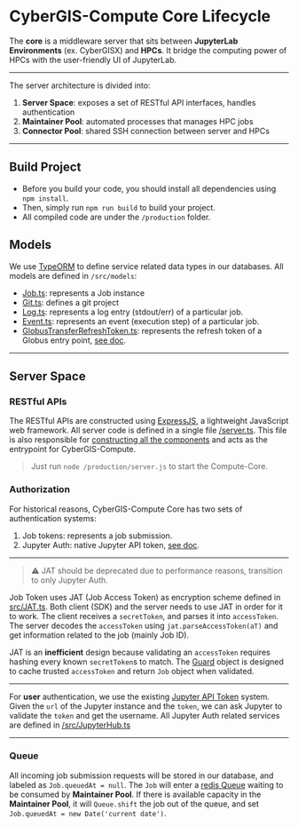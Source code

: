 # CyberGIS-Compute Core Lifecycle
The **core** is a middleware server that sits between **JupyterLab Environments** (ex. CyberGISX) and **HPCs**. It bridge the computing power of HPCs with the user-friendly UI of JupyterLab.

***

The server architecture is divided into:
1. **Server Space**: exposes a set of RESTful API interfaces, handles authentication
2. **Maintainer Pool**: automated processes that manages HPC jobs
3. **Connector Pool**: shared SSH connection between server and HPCs

***

## Build Project
- Before you build your code, you should install all dependencies using `npm install`. 
- Then, simply run `npm run build` to build your project. 
- All compiled code are under the `/production` folder.

## Models
We use [TypeORM](https://typeorm.io) to define service related data types in our databases. All models are defined in `/src/models`:
- [Job.ts](https://github.com/cybergis/cybergis-compute-core/blob/v2/src/models/Job.ts): represents a Job instance
- [Git.ts](https://github.com/cybergis/cybergis-compute-core/blob/v2/src/models/Git.ts): defines a git project
- [Log.ts](https://github.com/cybergis/cybergis-compute-core/blob/v2/src/models/Log.ts): represents a log entry (stdout/err) of a particular job.
- [Event.ts](https://github.com/cybergis/cybergis-compute-core/blob/v2/src/models/Event.ts): represents an event (execution step) of a particular job.
- [GlobusTransferRefreshToken.ts](https://github.com/cybergis/cybergis-compute-core/blob/v2/src/models/GlobusTransferRefreshToken.ts): represents the refresh token of a Globus entry point, [see doc](https://globus-sdk-python.readthedocs.io/en/stable/authorization.html).

***

## Server Space

### RESTful APIs
The RESTful APIs are constructed using [ExpressJS](http://expressjs.com), a lightweight JavaScript web framework. All server code is defined in a single file [/server.ts](https://github.com/cybergis/cybergis-compute-core/blob/v2/server.ts). This file is also responsible for [constructing all the components](https://github.com/cybergis/cybergis-compute-core/blob/7048cebf3aa6b80e6667572ec10b704a102ff790/server.ts#L39) and acts as the entrypoint for CyberGIS-Compute. 
> Just run `node /production/server.js` to start the Compute-Core.

### Authorization
For historical reasons, CyberGIS-Compute Core has two sets of authentication systems:
1. Job tokens: represents a job submission.
2. Jupyter Auth: native Jupyter API token, [see doc](https://jupyterhub.readthedocs.io/en/stable/reference/rest.html).

***

> ⚠️ JAT should be deprecated due to performance reasons, transition to only Jupyter Auth.

Job Token uses JAT (Job Access Token) as encryption scheme defined in [src/JAT.ts](https://github.com/cybergis/cybergis-compute-core/blob/v2/src/JAT.ts). Both client (SDK) and the server needs to use JAT in order for it to work. The client receives a `secretToken`, and parses it into `accessToken`. The server decodes the `accessToken` using `jat.parseAccessToken(aT)` and get information related to the job (mainly Job ID).

JAT is an **inefficient** design because validating an `accessToken` requires hashing every known `secretToken`s to match. The [Guard](https://github.com/cybergis/cybergis-compute-core/blob/v2/src/Guard.ts) object is designed to cache trusted `accessToken` and return `Job` object when validated.

***

For **user** authentication, we use the existing [Jupyter API Token](https://jupyterhub.readthedocs.io/en/stable/reference/rest.html) system. Given the `url` of the Jupyter instance and the `token`, we can ask Jupyter to validate the `token` and get the username. All Jupyter Auth related services are defined in [/src/JupyterHub.ts](https://github.com/cybergis/cybergis-compute-core/blob/v2/src/JupyterHub.ts)

***

### Queue
All incoming job submission requests will be stored in our database, and labeled as `Job.queuedAt = null`. The `Job` will enter a [redis Queue](https://github.com/cybergis/cybergis-compute-core/blob/v2/src/Queue.ts) waiting to be consumed by **Maintainer Pool**. If there is available capacity in the **Maintainer Pool**, it will `Queue.shift` the job out of the queue, and set `Job.queuedAt = new Date('current date')`.
